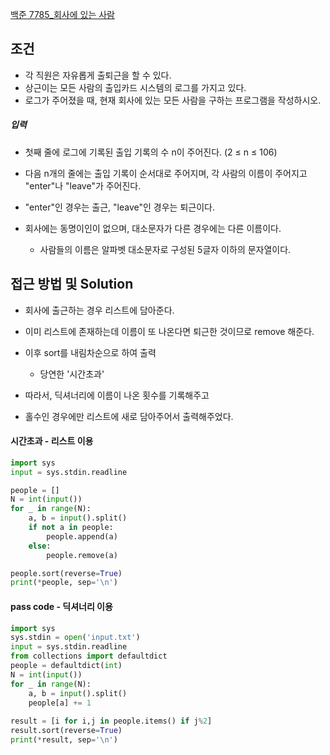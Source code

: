 
[백준 7785_회사에 있는 사람](https://www.acmicpc.net/problem/7785)



## 조건

- 각 직원은 자유롭게 출퇴근을 할 수 있다.
- 상근이는 모든 사람의 출입카드 시스템의 로그를 가지고 있다.
- 로그가 주어졌을 때, 현재 회사에 있는 모든 사람을 구하는 프로그램을 작성하시오.


##### 입력

- 첫째 줄에 로그에 기록된 출입 기록의 수 n이 주어진다. (2 ≤ n ≤ 106) 
- 다음 n개의 줄에는 출입 기록이 순서대로 주어지며, 각 사람의 이름이 주어지고 "enter"나 "leave"가 주어진다. 
- "enter"인 경우는 출근, "leave"인 경우는 퇴근이다.

- 회사에는 동명이인이 없으며, 대소문자가 다른 경우에는 다른 이름이다. 
	- 사람들의 이름은 알파벳 대소문자로 구성된 5글자 이하의 문자열이다.




## 접근 방법 및 Solution

- 회사에 출근하는 경우 리스트에 담아준다.
- 이미 리스트에 존재하는데 이름이 또 나온다면 퇴근한 것이므로 remove 해준다.
- 이후 sort를 내림차순으로 하여 출력
	- 당연한 '시간초과'

- 따라서, 딕셔너리에 이름이 나온 횟수를 기록해주고
- 홀수인 경우에만 리스트에 새로 담아주어서 출력해주었다.


#### 시간초과 - 리스트 이용
```python
import sys
input = sys.stdin.readline

people = []
N = int(input())
for _ in range(N):
    a, b = input().split()
    if not a in people:
        people.append(a)
    else:
        people.remove(a)

people.sort(reverse=True)
print(*people, sep='\n')

```

#### pass code - 딕셔너리 이용

```python
import sys  
sys.stdin = open('input.txt')  
input = sys.stdin.readline  
from collections import defaultdict  
people = defaultdict(int)  
N = int(input())  
for _ in range(N):  
    a, b = input().split()  
    people[a] += 1  
  
result = [i for i,j in people.items() if j%2]  
result.sort(reverse=True)  
print(*result, sep='\n')
```
